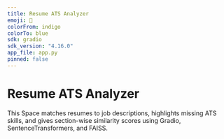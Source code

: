 ```yaml
---
title: Resume ATS Analyzer
emoji: 📄
colorFrom: indigo
colorTo: blue
sdk: gradio
sdk_version: "4.16.0"
app_file: app.py
pinned: false
---
```


# Resume ATS Analyzer

This Space matches resumes to job descriptions, highlights missing ATS skills, and gives section-wise similarity scores using Gradio, SentenceTransformers, and FAISS.

<!-- Add more details about usage, features, and privacy here if you want -->
